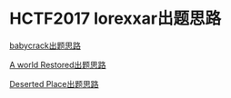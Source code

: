 # HCTF2017 lorexxar出题思路

[babycrack出题思路](https://lorexxar.cn/2017/11/15/hctf2017-babycrack/)

[A world Restored出题思路](https://lorexxar.cn/2017/11/15/hctf2017-restore-world/)

[Deserted Place出题思路](https://lorexxar.cn/2017/11/15/hctf2017-deserted-world/)
